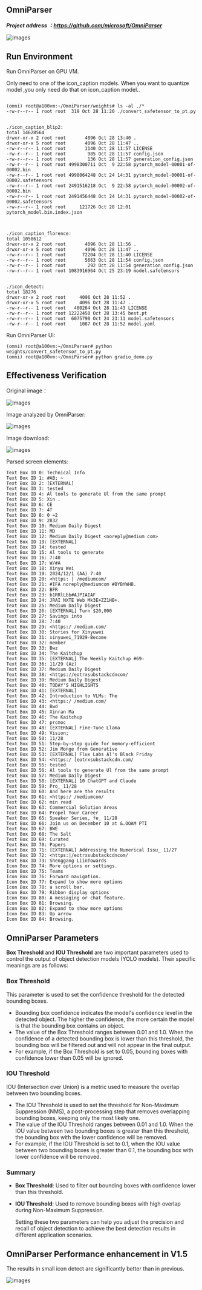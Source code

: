 ## OmniParser

 ***Project address ：https://github.com/microsoft/OmniParser***

![images](https://github.com/xinyuwei-david/david-share/blob/master/Multimodal-Models/OmniParser/images/4.png)

## Run Environment

Run OmniParser on GPU VM.

Only need to one of the icon_caption models. When you want to quantize model ,you only need do that on icon_caption model..

```

(omni) root@a100vm:~/OmniParser/weights# ls -al ./*
-rw-r--r-- 1 root root  319 Oct 28 11:20 ./convert_safetensor_to_pt.py


./icon_caption_blip2:
total 14628564
drwxr-xr-x 2 root root       4096 Oct 28 13:40 .
drwxr-xr-x 5 root root       4096 Oct 28 11:47 ..
-rw-r--r-- 1 root root       1140 Oct 28 11:57 LICENSE
-rw-r--r-- 1 root root        985 Oct 28 11:57 config.json
-rw-r--r-- 1 root root        136 Oct 28 11:57 generation_config.json
-rw-r--r-- 1 root root 4998300711 Oct  9 22:58 pytorch_model-00001-of-00002.bin
-rw-r--r-- 1 root root 4998064248 Oct 24 14:31 pytorch_model-00001-of-00002.safetensors
-rw-r--r-- 1 root root 2491516218 Oct  9 22:58 pytorch_model-00002-of-00002.bin
-rw-r--r-- 1 root root 2491456448 Oct 24 14:31 pytorch_model-00002-of-00002.safetensors
-rw-r--r-- 1 root root     121726 Oct 28 12:01 pytorch_model.bin.index.json



./icon_caption_florence:
total 1058612
drwxr-xr-x 2 root root       4096 Oct 28 11:56 .
drwxr-xr-x 5 root root       4096 Oct 28 11:47 ..
-rw-r--r-- 1 root root      72204 Oct 28 11:40 LICENSE
-rw-r--r-- 1 root root       5663 Oct 28 11:54 config.json
-rw-r--r-- 1 root root        292 Oct 28 11:54 generation_config.json
-rw-r--r-- 1 root root 1083916964 Oct 25 23:19 model.safetensors


./icon_detect:
total 18276
drwxr-xr-x 2 root root     4096 Oct 28 11:52 .
drwxr-xr-x 5 root root     4096 Oct 28 11:47 ..
-rw-r--r-- 1 root root   400264 Oct 28 11:43 LICENSE
-rw-r--r-- 1 root root 12222450 Oct 28 13:45 best.pt
-rw-r--r-- 1 root root  6075790 Oct 24 23:11 model.safetensors
-rw-r--r-- 1 root root     1087 Oct 28 11:52 model.yaml
```

Run OmniParser UI:

```
(omni) root@a100vm:~/OmniParser# python weights/convert_safetensor_to_pt.py
(omni) root@a100vm:~/OmniParser# python gradio_demo.py
```

## Effectiveness Verification

Original image：

![images](https://github.com/xinyuwei-david/david-share/blob/master/Multimodal-Models/OmniParser/images/1.png)

Image analyzed by OmniParser:

![images](https://github.com/xinyuwei-david/david-share/blob/master/Multimodal-Models/OmniParser/images/3.png)

Image download:

![images](https://github.com/xinyuwei-david/david-share/blob/master/Multimodal-Models/OmniParser/images/2.webp)

Parsed screen elements:

```
Text Box ID 0: Technical Info
Text Box ID 1: #AB; ~
Text Box ID 2: [EXTERNAL]
Text Box ID 3: tested
Text Box ID 4: Al tools to generate Ul from the same prompt
Text Box ID 5: Xin .
Text Box ID 6: CE
Text Box ID 7: 4T
Text Box ID 8: 0 =2
Text Box ID 9: 2832
Text Box ID 10: Medium Daily Digest
Text Box ID 11: MD
Text Box ID 12: Medium Daily Digest <noreply@medium com>
Text Box ID 13: [EXTERNAL]
Text Box ID 14: tested
Text Box ID 15: Al tools to generate
Text Box ID 16: 7:40
Text Box ID 17: W/#A
Text Box ID 18: Xinyu Wei
Text Box ID 19: 2024/12/1 (AA) 7:40
Text Box ID 20: <https: | /mediumcom/
Text Box ID 21: #IFA noreply@mediumcom #BYBYWHB.
Text Box ID 22: BFR
Text Box ID 23: b1RRlLbb#AJPIAIAF
Text Box ID 24: JRAI NXTE Web Mk3E+ZZ1HB+.
Text Box ID 25: Medium Daily Digest
Text Box ID 26: [EXTERNAL] Turn $20,000
Text Box ID 27: Savings into
Text Box ID 28: 7:40
Text Box ID 29: <https:/ /medium.com/
Text Box ID 30: Stories for Xinyuwei
Text Box ID 31: xinyuwei_71929-Become
Text Box ID 32: member
Text Box ID 33: Bwz
Text Box ID 34: The Kaitchup
Text Box ID 35: [EXTERNAL] The Weekly Kaitchup #69-
Text Box ID 36: 11/29 (Az)
Text Box ID 37: Medium Daily Digest
Text Box ID 38: <https://eotrxsubstackcdncom/
Text Box ID 39: Medium Daily Digest
Text Box ID 40: TODAY'S HIGHLIGHTS
Text Box ID 41: [EXTERNAL]
Text Box ID 42: Introduction to VLMs: The
Text Box ID 43: <https:/ /medium.com/
Text Box ID 44: Bwd
Text Box ID 45: Xinran Ma
Text Box ID 46: The Kaitchup
Text Box ID 47: prcmoc
Text Box ID 48: [EXTERNAL] Fine-Tune Llama
Text Box ID 49: Vision;
Text Box ID 50: 11/28
Text Box ID 51: Step-by-step guide for memory-efficient
Text Box ID 52: Jim Monge from Generative
Text Box ID 53: [EXTERNAL] Flux Labs Al's Black Friday
Text Box ID 54: <https:/ [eotrxsubstackcdn.com/
Text Box ID 55: tested
Text Box ID 56: Al tools to generate Ul from the same prompt
Text Box ID 57: Medium Daily Digest
Text Box ID 58: [EXTERNAL] 10 ChatGPT and Claude
Text Box ID 59: Pro_ 11/28
Text Box ID 60: And here are the results
Text Box ID 61: <https:/ /mediumcom/
Text Box ID 62: min read
Text Box ID 63: Commercial Solution Areas
Text Box ID 64: Propel Your Career
Text Box ID 65: Speaker Series, fe_ 11/28
Text Box ID 66: Join us on December 10 at &.OOAM PTI
Text Box ID 67: BWE
Text Box ID 68: The Salt
Text Box ID 69: Curated
Text Box ID 70: Papers
Text Box ID 71: [EXTERNAL] Addressing the Numerical Issu_ 11/27
Text Box ID 72: <https:|/eotrxsubstackcdncom/
Text Box ID 73: Shenggang LiinTowards
Icon Box ID 74: More options or settings.
Icon Box ID 75: Teams
Icon Box ID 76: Forward navigation.
Icon Box ID 77: Expand to show more options
Icon Box ID 78: a scroll bar.
Icon Box ID 79: Ribbon display options
Icon Box ID 80: A messaging or chat feature.
Icon Box ID 81: Browsing.
Icon Box ID 82: Expand to show more options
Icon Box ID 83: Up arrow
Icon Box ID 84: Browsing.
```

## OmniParser Parameters

**Box Threshold** and **IOU Threshold** are two important parameters used to control the output of object detection models (YOLO models). Their specific meanings are as follows:

### Box Threshold


This parameter is used to set the confidence threshold for the detected bounding boxes.

- Bounding box confidence indicates the model's confidence level in the detected object. The higher the confidence, the more certain the model is that the bounding box contains an object.
- The value of the Box Threshold ranges between 0.01 and 1.0. When the confidence of a detected bounding box is lower than this threshold, the bounding box will be filtered out and will not appear in the final output.
- For example, if the Box Threshold is set to 0.05, bounding boxes with confidence lower than 0.05 will be ignored.

### IOU Threshold

 
IOU (Intersection over Union) is a metric used to measure the overlap between two bounding boxes.

- The IOU Threshold is used to set the threshold for Non-Maximum Suppression (NMS), a post-processing step that removes overlapping bounding boxes, keeping only the most likely one.
- The value of the IOU Threshold ranges between 0.01 and 1.0. When the IOU value between two bounding boxes is greater than this threshold, the bounding box with the lower confidence will be removed.
- For example, if the IOU Threshold is set to 0.1, when the IOU value between two bounding boxes is greater than 0.1, the bounding box with lower confidence will be removed.

### Summary

 

- **Box Threshold**: Used to filter out bounding boxes with confidence lower than this threshold.

- **IOU Threshold**: Used to remove bounding boxes with high overlap during Non-Maximum Suppression.

  Setting these two parameters can help you adjust the precision and recall of object detection to achieve the best detection results in different application scenarios.

## OmniParser Performance enhancement in V1.5

The results in small icon detect are significantly better than in previous.

![images](https://github.com/xinyuwei-david/david-share/blob/master/Multimodal-Models/OmniParser/images/5.png)